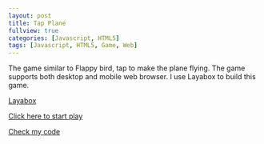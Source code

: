 ```yaml
---
layout: post
title: Tap Plane
fullview: true
categories: [Javascript, HTML5]
tags: [Javascript, HTML5, Game, Web]
---
```

The game similar to Flappy bird, tap to make the plane flying. The game supports both desktop and mobile web browser. I use Layabox to build this game. 

<a class="btn btn-default" href="http://www.layabox.com/en/">Layabox</a>

<a class="btn btn-default" href="http://www.siyuanzhou.com/TapPlane/">Click here to start play</a>

<a class="btn btn-default" href="https://github.com/godofhand/TapPlane">Check my code</a>

